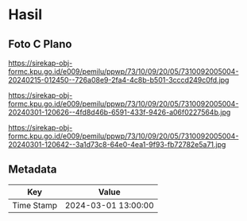# Hasil

## Foto C Plano

https://sirekap-obj-formc.kpu.go.id/e009/pemilu/ppwp/73/10/09/20/05/7310092005004-20240215-012450--726a08e9-2fa4-4c8b-b501-3cccd249c0fd.jpg

https://sirekap-obj-formc.kpu.go.id/e009/pemilu/ppwp/73/10/09/20/05/7310092005004-20240301-120626--4fd8d46b-6591-433f-9426-a06f0227564b.jpg

https://sirekap-obj-formc.kpu.go.id/e009/pemilu/ppwp/73/10/09/20/05/7310092005004-20240301-120642--3a1d73c8-64e0-4ea1-9f93-fb72782e5a71.jpg


## Metadata

| Key        | Value               |
| ---------- | ------------------- |
| Time Stamp | 2024-03-01 13:00:00 |



